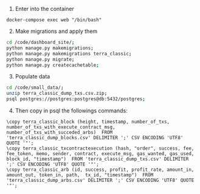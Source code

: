 
1. Enter into the container

```docker-compose exec web "/bin/bash"```

2. Make migrations and apply them

```bash
cd /code/dashboard_site/;
python manage.py makemigrations;
python manage.py makemigrations terra_classic;
python manage.py migrate;
python manage.py createcachetable;
```

3. Populate data
```bash
cd /code/small_data/;
unzip terra_classic_dump_txs.csv.zip;
psql postgres://postgres:postgres@db:5432/postgres;
```

4. Then copy in psql the followings commands:
```
\copy terra_classic_block (height, timestamp, number_of_txs, number_of_txs_with_execute_contract_msg, number_of_txs_with_succeded_arbs)  FROM 'terra_classic_dump_blocks.csv' DELIMITER ';' CSV ENCODING 'UTF8' QUOTE '"';
\copy terra_classic_txcontractexecution (hash, "order", success, fee, fee_token, memo, sender, contract, execute_msg, gas_wanted, gas_used, block_id, "timestamp")  FROM 'terra_classic_dump_txs.csv' DELIMITER ';' CSV ENCODING 'UTF8' QUOTE '"';
\copy terra_classic_arb (id, success, profit, profit_rate, amount_in, amount_out, token_in, path,  tx_id, "timestamp")  FROM 'terra_classic_dump_arbs.csv' DELIMITER ';' CSV ENCODING 'UTF8' QUOTE '"';
```




